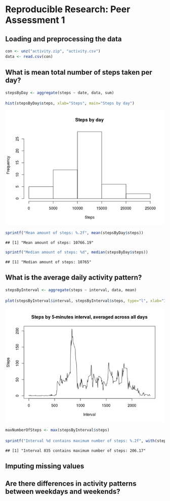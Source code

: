 # Reproducible Research: Peer Assessment 1


## Loading and preprocessing the data


```r
con <- unz("activity.zip", "activity.csv")
data <- read.csv(con)
```

## What is mean total number of steps taken per day?


```r
stepsByDay <- aggregate(steps ~ date, data, sum)

hist(stepsByDay$steps, xlab="Steps", main="Steps by day")
```

![](PA1_template_files/figure-html/unnamed-chunk-2-1.png)

```r
sprintf("Mean amount of steps: %.2f", mean(stepsByDay$steps))
```

```
## [1] "Mean amount of steps: 10766.19"
```

```r
sprintf("Median amount of steps: %d", median(stepsByDay$steps))
```

```
## [1] "Median amount of steps: 10765"
```


## What is the average daily activity pattern?


```r
stepsByInterval <- aggregate(steps ~ interval, data, mean)

plot(stepsByInterval$interval, stepsByInterval$steps, type="l", xlab="Interval", ylab="Steps", main="Steps by 5-minutes interval, averaged across all days")
```

![](PA1_template_files/figure-html/unnamed-chunk-3-1.png)

```r
maxNumberOfSteps <- max(stepsByInterval$steps)

sprintf("Interval %d contains maximum number of steps: %.2f", with(stepsByInterval, subset(interval, steps==maxNumberOfSteps)), maxNumberOfSteps)
```

```
## [1] "Interval 835 contains maximum number of steps: 206.17"
```


## Imputing missing values



## Are there differences in activity patterns between weekdays and weekends?
